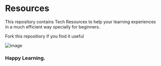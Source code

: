 # Resources
This repository contains Tech Resources to help your learning experiences in a much efficient way specially for beginners. 

Fork this repositiory if you find it useful

![image](https://user-images.githubusercontent.com/79412562/144174466-f4da1b11-9e6d-4252-96cf-e1a1f4ae02ef.png)

### Happy Learning.
